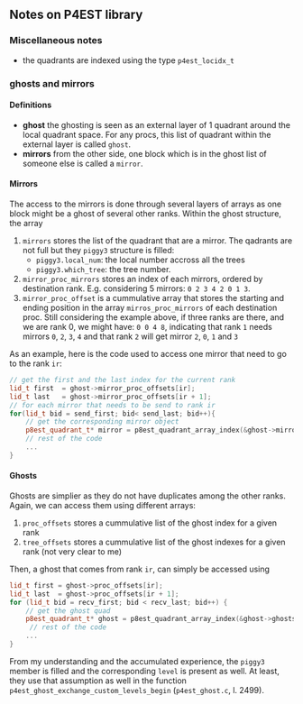 ## Notes on P4EST library

### Miscellaneous notes
- the quadrants are indexed using the type `p4est_locidx_t`

### ghosts and mirrors
#### Definitions

- **ghost** the ghosting is seen as an external layer of 1 quadrant around the local quadrant space.
For any procs, this list of quadrant within the external layer is called `ghost`.
- **mirrors** from the other side, one block which is in the ghost list of someone else is called a `mirror`.

#### Mirrors
The access to the mirrors is done through several layers of arrays as one block might be a ghost of several other ranks.
Within the ghost structure, the array
1. `mirrors` stores the list of the quadrant that are a mirror. The qadrants are not full but they `piggy3` structure is filled:
    - `piggy3.local_num`: the local number accross all the trees
    - `piggy3.which_tree`: the tree number.
2. `mirror_proc_mirrors` stores an index of each mirrors, ordered by destination rank. E.g. considering 5 mirrors: `0 2 3 4 2 0 1 3`.
3. `mirror_proc_offset` is a cummulative array that stores the starting and ending position in the array `mirros_proc_mirrors` of each destination proc. Still considering the example above, if three ranks are there, and we are rank 0, we might have: `0 0 4 8`, indicating that rank `1` needs mirrors `0`, `2`, `3`, `4` and that rank `2` will get mirror `2`, `0`, `1` and `3`

As an example, here is the code used to access one mirror that need to go to the rank `ir`:

```C++
// get the first and the last index for the current rank
lid_t first  = ghost->mirror_proc_offsets[ir];
lid_t last   = ghost->mirror_proc_offsets[ir + 1];
// for each mirror that needs to be send to rank ir
for(lid_t bid = send_first; bid< send_last; bid++){
    // get the corresponding mirror object
    p8est_quadrant_t* mirror = p8est_quadrant_array_index(&ghost->mirrors, ghost->mirror_proc_mirrors[bid]);
    // rest of the code
    ...
}
```

#### Ghosts
Ghosts are simplier as they do not have duplicates among the other ranks.
Again, we can access them using different arrays:
1. `proc_offsets` stores a cummulative list of the ghost index for a given rank
2. `tree_offsets` stores a cummulative list of the ghost indexes for a given rank (not very clear to me)

Then, a ghost that comes from rank `ir`, can simply be accessed using

```C++
lid_t first = ghost->proc_offsets[ir];
lid_t last  = ghost->proc_offsets[ir + 1];
for (lid_t bid = recv_first; bid < recv_last; bid++) {
    // get the ghost quad
    p8est_quadrant_t* ghost = p8est_quadrant_array_index(&ghost->ghosts, bid);
     // rest of the code
    ...
}
```
From my understanding and the accumulated experience, the `piggy3` member is filled and the corresponding `level` is present as well.
At least, they use that assumption as well in the function `p4est_ghost_exchange_custom_levels_begin` (`p4est_ghost.c`, l. 2499).
